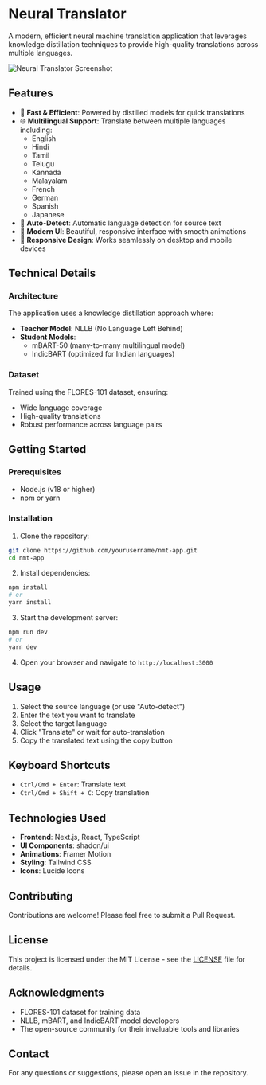 # Neural Translator

A modern, efficient neural machine translation application that leverages knowledge distillation techniques to provide high-quality translations across multiple languages.

![Neural Translator Screenshot](public/screenshot.png)

## Features

- 🚀 **Fast & Efficient**: Powered by distilled models for quick translations
- 🌐 **Multilingual Support**: Translate between multiple languages including:
  - English
  - Hindi
  - Tamil
  - Telugu
  - Kannada
  - Malayalam
  - French
  - German
  - Spanish
  - Japanese
- 🧠 **Auto-Detect**: Automatic language detection for source text
- 💫 **Modern UI**: Beautiful, responsive interface with smooth animations
- 📱 **Responsive Design**: Works seamlessly on desktop and mobile devices

## Technical Details

### Architecture

The application uses a knowledge distillation approach where:
- **Teacher Model**: NLLB (No Language Left Behind)
- **Student Models**: 
  - mBART-50 (many-to-many multilingual model)
  - IndicBART (optimized for Indian languages)

### Dataset

Trained using the FLORES-101 dataset, ensuring:
- Wide language coverage
- High-quality translations
- Robust performance across language pairs

## Getting Started

### Prerequisites

- Node.js (v18 or higher)
- npm or yarn

### Installation

1. Clone the repository:
```bash
git clone https://github.com/yourusername/nmt-app.git
cd nmt-app
```

2. Install dependencies:
```bash
npm install
# or
yarn install
```

3. Start the development server:
```bash
npm run dev
# or
yarn dev
```

4. Open your browser and navigate to `http://localhost:3000`

## Usage

1. Select the source language (or use "Auto-detect")
2. Enter the text you want to translate
3. Select the target language
4. Click "Translate" or wait for auto-translation
5. Copy the translated text using the copy button

## Keyboard Shortcuts

- `Ctrl/Cmd + Enter`: Translate text
- `Ctrl/Cmd + Shift + C`: Copy translation

## Technologies Used

- **Frontend**: Next.js, React, TypeScript
- **UI Components**: shadcn/ui
- **Animations**: Framer Motion
- **Styling**: Tailwind CSS
- **Icons**: Lucide Icons

## Contributing

Contributions are welcome! Please feel free to submit a Pull Request.

## License

This project is licensed under the MIT License - see the [LICENSE](LICENSE) file for details.

## Acknowledgments

- FLORES-101 dataset for training data
- NLLB, mBART, and IndicBART model developers
- The open-source community for their invaluable tools and libraries

## Contact

For any questions or suggestions, please open an issue in the repository. 